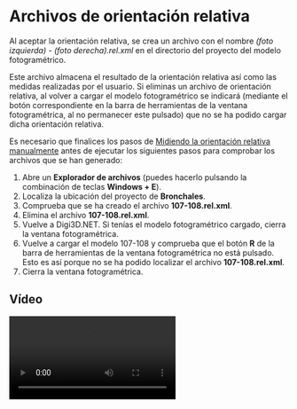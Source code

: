 # Archivos de orientación relativa

Al aceptar la orientación relativa, se crea un archivo con el nombre _\(foto izquierda\) - \(foto derecha\).rel.xml_ en el directorio del proyecto del modelo fotogramétrico.

Este archivo almacena el resultado de la orientación relativa así como las medidas realizadas por el usuario. Si eliminas un archivo de orientación relativa, al volver a cargar el modelo fotogramétrico se indicará \(mediante el botón correspondiente en la barra de herramientas de la ventana fotogramétrica, al no permanecer este pulsado\) que no se ha podido cargar dicha orientación relativa.

Es necesario que finalices los pasos de [Midiendo la orientación relativa manualmente](https://github.com/digi21/docs/tree/7fc627c885c16fb88afc7cc05a6df2a2f4a54563/digi3d-net/primeros-pasos/comenzando-a-utilizar-digi3d.net/comenzando-con-la-ventana-fotogrametrica/sensor-camara-conica/untitled-11/orientacion-relativa/MidiendoLaOrientacionRelativaManualmente.html) antes de ejecutar los siguientes pasos para comprobar los archivos que se han generado:

1. Abre un **Explorador de archivos** \(puedes hacerlo pulsando la combinación de teclas **Windows + E**\).
2. Localiza la ubicación del proyecto de **Bronchales**.
3. Comprueba que se ha creado el archivo **107-108.rel.xml**.
4. Elimina el archivo **107-108.rel.xml**.
5. Vuelve a Digi3D.NET. Si tenías el modelo fotogramétrico cargado, cierra la ventana fotogramétrica.
6. Vuelve a cargar el modelo 107-108 y comprueba que el botón **R** de la barra de herramientas de la ventana fotogramétrica no está pulsado. Esto es así porque no se ha podido localizar el archivo **107-108.rel.xml**.
7. Cierra la ventana fotogramétrica.

## Vídeo

<video controls>
    <source src="https://digi21.blob.core.windows.net/videos-ayuda/Archivos%20de%20orientacion%20relativa.mp4" type="video/mp4">
</video>

